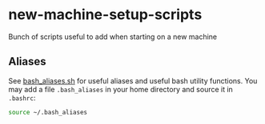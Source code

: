 # new-machine-setup-scripts
Bunch of scripts useful to add when starting on a new machine


## Aliases

See [bash_aliases.sh](bash_aliases.sh) for useful aliases and useful bash utility functions. You may add a file `.bash_aliases` in your home directory and source it in `.bashrc`:
```bash
source ~/.bash_aliases
```
